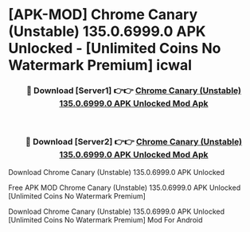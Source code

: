 # [APK-MOD] Chrome Canary (Unstable) 135.0.6999.0 APK Unlocked - [Unlimited Coins No Watermark Premium] icwal



<div align="center">
<h3>🔴 Download [Server1] 👉👉 <a href="https://momento.my/?title=Chrome_Canary_(Unstable)_135.0.6999.0_APK_Unlocked">Chrome Canary (Unstable) 135.0.6999.0 APK Unlocked Mod Apk</a></h3><br>

<h3>🔴 Download [Server2] 👉👉 <a href="https://momento.my/?title=Chrome_Canary_(Unstable)_135.0.6999.0_APK_Unlocked">Chrome Canary (Unstable) 135.0.6999.0 APK Unlocked Mod Apk</a></h3>
</div>



Download Chrome Canary (Unstable) 135.0.6999.0 APK Unlocked 

Free APK MOD Chrome Canary (Unstable) 135.0.6999.0 APK Unlocked [Unlimited Coins No Watermark Premium]

Download Chrome Canary (Unstable) 135.0.6999.0 APK Unlocked [Unlimited Coins No Watermark Premium] Mod For Android
